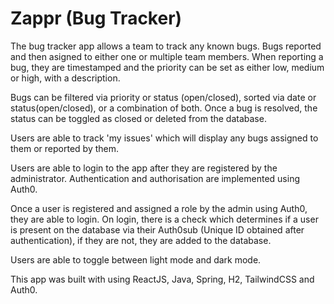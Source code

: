# Zappr (Bug Tracker)
The bug tracker app allows a team to track any known bugs. Bugs reported and then asigned to either one or multiple team members. When reporting a bug, they are timestamped and the priority can be set as either low, medium or high, with a description.

Bugs can be filtered via priority or status (open/closed), sorted via date or status(open/closed), or a combination of both. Once a bug is resolved, the status can be toggled as closed or deleted from the database. 

Users are able to track 'my issues' which will display any bugs assigned to them or reported by them.

Users are able to login to the app after they are registered by the administrator. Authentication and authorisation are implemented using Auth0. 

Once a user is registered and assigned a role by the admin using Auth0, they are able to login.
On login, there is a check which determines if a user is present on the database via their Auth0sub (Unique ID obtained after authentication), if they are not, they are added to the database.  

Users are able to toggle between light mode and dark mode. 

This app was built with using ReactJS, Java, Spring, H2, TailwindCSS and Auth0.



